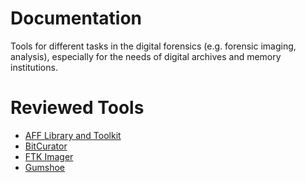 # Documentation
Tools for different tasks in the digital forensics (e.g. forensic imaging, analysis), especially for the needs of digital archives and memory institutions.

# Reviewed Tools
- [AFF Library and Toolkit](./aff.md)
- [BitCurator](./bitcurator.md)
- [FTK Imager](./ftkimager.md)
- [Gumshoe](./gumshoe.md)
